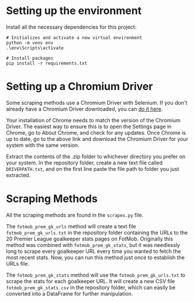 # Setting up the environment
Install all the necessary dependencies for this project:
``` 
# Initializes and activate a new virtual environment
python -m venv env
.\env\Scripts\activate

# Install packages
pip install -r requirements.txt
```

# Setting up a Chromium Driver
Some scraping methods use a Chromium Driver with Selenium. 
If you don't already have a Chromium Driver downloaded, you can [do it here](https://developer.chrome.com/docs/chromedriver/downloads).

Your installation of Chrome needs to match the version of the Chromium Driver. The easiest way to ensure this is to open the Settings page in Chrome, go to About Chrome, and check for any updates. Once Chrome is up to date, go to the above link and download the Chromium Driver for your system with the same version.

Extract the contents of the .zip folder to whichever directory you prefer on your system.
In the repository folder, create a new text file called `DRIVERPATH.txt`, and on the first line paste the file path to folder you just extracted.

# Scraping Methods

All the scraping methods are found in the `scrapes.py` file. 

The `fotmob_prem_gk_urls` method will create a text file `fotmob_prem_gk_urls.txt` in the repository folder containing the URLs to the 20 Premier League goalkeeper stats pages on FotMob. Originally this method was combined with `fotmob_prem_gk_stats`, but it was needlessly long to scrape every goalkeeper URL every time you wanted to fetch the most recent stats. Now, you can run this method just once to establish the URLs file.

The `fotmob_prem_gk_stats` method will use the `fotmob_prem_gk_urls.txt` to scrape the stats for each goalkeeper URL. It will create a new CSV file `fotmob_prem_gk_stats.csv` in the repository folder, which can easily be converted into a DataFrame for further manipulation.
